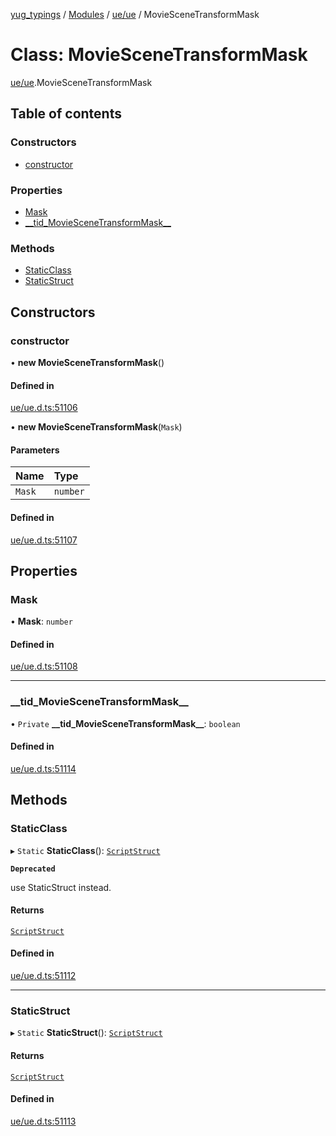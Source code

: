 [yug_typings](../README.md) / [Modules](../modules.md) / [ue/ue](../modules/ue_ue.md) / MovieSceneTransformMask

# Class: MovieSceneTransformMask

[ue/ue](../modules/ue_ue.md).MovieSceneTransformMask

## Table of contents

### Constructors

- [constructor](ue_ue.MovieSceneTransformMask.md#constructor)

### Properties

- [Mask](ue_ue.MovieSceneTransformMask.md#mask)
- [\_\_tid\_MovieSceneTransformMask\_\_](ue_ue.MovieSceneTransformMask.md#__tid_moviescenetransformmask__)

### Methods

- [StaticClass](ue_ue.MovieSceneTransformMask.md#staticclass)
- [StaticStruct](ue_ue.MovieSceneTransformMask.md#staticstruct)

## Constructors

### constructor

• **new MovieSceneTransformMask**()

#### Defined in

[ue/ue.d.ts:51106](https://github.com/YugMetaverse/yug_typings/blob/25cad34/ue/ue.d.ts#L51106)

• **new MovieSceneTransformMask**(`Mask`)

#### Parameters

| Name | Type |
| :------ | :------ |
| `Mask` | `number` |

#### Defined in

[ue/ue.d.ts:51107](https://github.com/YugMetaverse/yug_typings/blob/25cad34/ue/ue.d.ts#L51107)

## Properties

### Mask

• **Mask**: `number`

#### Defined in

[ue/ue.d.ts:51108](https://github.com/YugMetaverse/yug_typings/blob/25cad34/ue/ue.d.ts#L51108)

___

### \_\_tid\_MovieSceneTransformMask\_\_

• `Private` **\_\_tid\_MovieSceneTransformMask\_\_**: `boolean`

#### Defined in

[ue/ue.d.ts:51114](https://github.com/YugMetaverse/yug_typings/blob/25cad34/ue/ue.d.ts#L51114)

## Methods

### StaticClass

▸ `Static` **StaticClass**(): [`ScriptStruct`](ue_ue.ScriptStruct.md)

**`Deprecated`**

use StaticStruct instead.

#### Returns

[`ScriptStruct`](ue_ue.ScriptStruct.md)

#### Defined in

[ue/ue.d.ts:51112](https://github.com/YugMetaverse/yug_typings/blob/25cad34/ue/ue.d.ts#L51112)

___

### StaticStruct

▸ `Static` **StaticStruct**(): [`ScriptStruct`](ue_ue.ScriptStruct.md)

#### Returns

[`ScriptStruct`](ue_ue.ScriptStruct.md)

#### Defined in

[ue/ue.d.ts:51113](https://github.com/YugMetaverse/yug_typings/blob/25cad34/ue/ue.d.ts#L51113)
